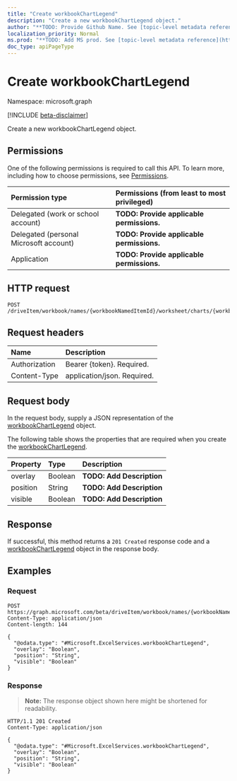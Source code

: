 ```yaml
---
title: "Create workbookChartLegend"
description: "Create a new workbookChartLegend object."
author: "**TODO: Provide Github Name. See [topic-level metadata reference](https://msgo.azurewebsites.net/add/document/guidelines/metadata.html#topic-level-metadata)**"
localization_priority: Normal
ms.prod: "**TODO: Add MS prod. See [topic-level metadata reference](https://msgo.azurewebsites.net/add/document/guidelines/metadata.html#topic-level-metadata)**"
doc_type: apiPageType
---
```


# Create workbookChartLegend
Namespace: microsoft.graph

[!INCLUDE [beta-disclaimer](../../includes/beta-disclaimer.md)]

Create a new workbookChartLegend object.

## Permissions
One of the following permissions is required to call this API. To learn more, including how to choose permissions, see [Permissions](/graph/permissions-reference).

|Permission type|Permissions (from least to most privileged)|
|:---|:---|
|Delegated (work or school account)|**TODO: Provide applicable permissions.**|
|Delegated (personal Microsoft account)|**TODO: Provide applicable permissions.**|
|Application|**TODO: Provide applicable permissions.**|

## HTTP request

<!-- {
  "blockType": "ignored"
}
-->
``` http
POST /driveItem/workbook/names/{workbookNamedItemId}/worksheet/charts/{workbookChartId}/legend
```

## Request headers
|Name|Description|
|:---|:---|
|Authorization|Bearer {token}. Required.|
|Content-Type|application/json. Required.|

## Request body
In the request body, supply a JSON representation of the [workbookChartLegend](../resources/workbookchartlegend.md) object.

The following table shows the properties that are required when you create the [workbookChartLegend](../resources/workbookchartlegend.md).

|Property|Type|Description|
|:---|:---|:---|
|overlay|Boolean|**TODO: Add Description**|
|position|String|**TODO: Add Description**|
|visible|Boolean|**TODO: Add Description**|



## Response

If successful, this method returns a `201 Created` response code and a [workbookChartLegend](../resources/workbookchartlegend.md) object in the response body.

## Examples

### Request
<!-- {
  "blockType": "request",
  "name": "create_workbookchartlegend_from_"
}
-->
``` http
POST https://graph.microsoft.com/beta/driveItem/workbook/names/{workbookNamedItemId}/worksheet/charts/{workbookChartId}/legend
Content-Type: application/json
Content-length: 144

{
  "@odata.type": "#Microsoft.ExcelServices.workbookChartLegend",
  "overlay": "Boolean",
  "position": "String",
  "visible": "Boolean"
}
```


### Response
>**Note:** The response object shown here might be shortened for readability.
<!-- {
  "blockType": "response",
  "truncated": true,
  "@odata.type": "Microsoft.ExcelServices.workbookChartLegend"
}
-->
``` http
HTTP/1.1 201 Created
Content-Type: application/json

{
  "@odata.type": "#Microsoft.ExcelServices.workbookChartLegend",
  "overlay": "Boolean",
  "position": "String",
  "visible": "Boolean"
}
```

